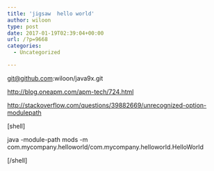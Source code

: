 ```yaml
---
title: 'jigsaw  hello world'
author: wiloon
type: post
date: 2017-01-19T02:39:04+00:00
url: /?p=9668
categories:
  - Uncategorized

---
```

git@github.com:wiloon/java9x.git



http://blog.oneapm.com/apm-tech/724.html

http://stackoverflow.com/questions/39882669/unrecognized-option-modulepath

[shell]

java -module-path mods -m com.mycompany.helloworld/com.mycompany.helloworld.HelloWorld

[/shell]

